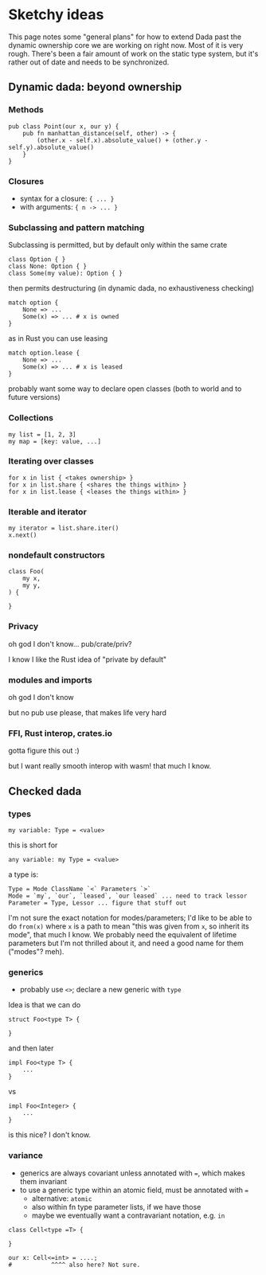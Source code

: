 # Sketchy ideas

This page notes some "general plans" for how to extend Dada past the dynamic ownership core we are working on right now. Most of it is very rough. There's been a fair amount of work on the static type system, but it's rather out of date and needs to be synchronized.

## Dynamic dada: beyond ownership

### Methods

```
pub class Point(our x, our y) {
    pub fn manhattan_distance(self, other) -> {
        (other.x - self.x).absolute_value() + (other.y - self.y).absolute_value()
    }
}
```

### Closures

* syntax for a closure: `{ ... }`
* with arguments: `{ n -> ... }`

### Subclassing and pattern matching

Subclassing is permitted, but by default only within the same crate

```
class Option { }
class None: Option { }
class Some(my value): Option { }
```

then permits destructuring (in dynamic dada, no exhaustiveness checking)

```
match option {
    None => ...
    Some(x) => ... # x is owned
}
```

as in Rust you can use leasing

```
match option.lease {
    None => ...
    Some(x) => ... # x is leased
}
```

probably want some way to declare open classes (both to world and to future versions)

### Collections

```
my list = [1, 2, 3]
my map = [key: value, ...]
```

### Iterating over classes

```
for x in list { <takes ownership> }
for x in list.share { <shares the things within> }
for x in list.lease { <leases the things within> }
```

### Iterable and iterator

```
my iterator = list.share.iter()
x.next()
```

### nondefault constructors

```
class Foo(
    my x, 
    my y,
) {

}
```

### Privacy

oh god I don't know... pub/crate/priv?

I know I like the Rust idea of "private by default"

### modules and imports

oh god I don't know

but no pub use please, that makes life very hard

### FFI, Rust interop, crates.io

gotta figure this out :) 

but I want really smooth interop with wasm! that much I know.

## Checked dada

### types

```
my variable: Type = <value>
```

this is short for

```
any variable: my Type = <value>
```

a type is:

```
Type = Mode ClassName `<` Parameters `>`
Mode = `my`, `our`, `leased`, `our leased` ... need to track lessor
Parameter = Type, Lessor ... figure that stuff out
```

I'm not sure the exact notation for modes/parameters; I'd like to be able to do `from(x)` where `x` is a path to mean "this was given from `x`, so inherit its mode", that much I know. We probably need the equivalent of lifetime parameters but I'm not thrilled about it, and need a good name for them ("modes"? meh).

### generics

* probably use `<>`; declare a new generic with `type`

Idea is that we can do

```
struct Foo<type T> {

}
```

and then later

```
impl Foo<type T> {
    ...
}
```

vs

```
impl Foo<Integer> { 
    ...
}
```

is this nice? I don't know.

### variance

* generics are always covariant unless annotated with `=`, which makes them invariant
* to use a generic type within an atomic field, must be annotated with `=`
    * alternative: `atomic`
    * also within fn type parameter lists, if we have those
    * maybe we eventually want a contravariant notation, e.g. `in`

```
class Cell<type =T> {

}

our x: Cell<=int> = ....;
#           ^^^^ also here? Not sure.
```

